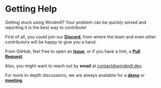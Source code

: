 # Getting Help

Getting stuck using Windmill? Your problem can be quickly solved and reporting it is the best way to contribute!

First of all, you could join our **[Discord](https://discord.com/invite/V7PM2YHsPB)**, from where the team and even other contributors will be happy to give you a hand.

From GitHub, feel free to open an **[Issue](https://github.com/windmill-labs/windmill/issues)**, or if you have a hint, a **[Pull Request](https://github.com/windmill-labs/windmill/pulls)**.

Also, you might want to reach out by **email** at contact@windmill.dev.

For more in-depth discussions, we are always available for a **[demo]** or **[meeting](https://cal.com/ruben-windmill/30min)**.

<!-- Resources -->

[demo]: https://www.windmill.dev/book-demo
